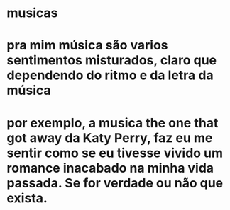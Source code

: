 # musicas
<h1>pra mim música são varios sentimentos misturados, claro que dependendo do ritmo e da letra da música
<h1>por exemplo, a musica the one that got away da Katy Perry, faz eu me sentir como se eu tivesse vivido um romance inacabado na minha vida passada. Se for verdade ou não que exista.

